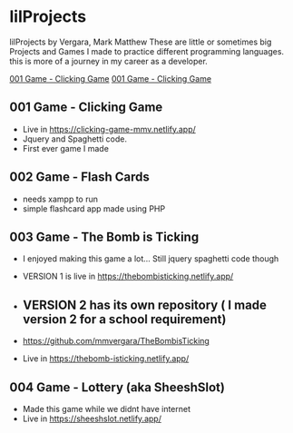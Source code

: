 # lilProjects
lilProjects by Vergara, Mark Matthew
These are little or sometimes big Projects and Games I made to practice different programming languages. this is more of a journey in my career as a developer.

[001 Game - Clicking Game](https://github.com/mmvergara/lilProjects#001-game---clicking-game)
[001 Game - Clicking Game](https://github.com/mmvergara/lilProjects#002-game---flash-cards)







## 001 Game - Clicking Game
- Live in https://clicking-game-mmv.netlify.app/
- Jquery and Spaghetti code.
- First ever game I made

## 002 Game - Flash Cards
- needs xampp to run
- simple flashcard app made using PHP

## 003 Game - The Bomb is Ticking
- I enjoyed making this game a lot... Still jquery spaghetti code though
- VERSION 1 is live in https://thebombisticking.netlify.app/

- ## VERSION 2 has its own repository ( I made version 2 for a school requirement)
- https://github.com/mmvergara/TheBombisTicking
- Live in https://thebomb-isticking.netlify.app/

## 004 Game - Lottery (aka SheeshSlot)
- Made this game while we didnt have internet
- Live in https://sheeshslot.netlify.app/